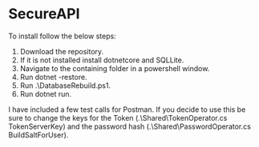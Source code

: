 # SecureAPI

To install follow the below steps:

  1. Download the repository.
  2. If it is not installed install dotnetcore and SQLLite.
  3. Navigate to the containing folder in a powershell window.
  4. Run dotnet -restore.
  6. Run .\DatabaseRebuild.ps1.
  7. Run dotnet run.
  
I have included a few test calls for Postman. If you decide to use this be sure to change the keys for the Token (.\Shared\TokenOperator.cs TokenServerKey) and the password hash (.\Shared\PasswordOperator.cs BuildSaltForUser).
